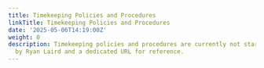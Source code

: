 ```yaml
---
title: Timekeeping Policies and Procedures
linkTitle: Timekeeping Policies and Procedures
date: '2025-05-06T14:19:00Z'
weight: 0
description: Timekeeping policies and procedures are currently not started, with ownership
  by Ryan Laird and a dedicated URL for reference.
---
```



<!-- Unsupported block type: image -->
